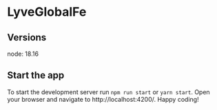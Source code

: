 # LyveGlobalFe

## Versions

node: 18.16

## Start the app

To start the development server run `npm run start` or `yarn start`. Open your browser and navigate to http://localhost:4200/. Happy coding!
